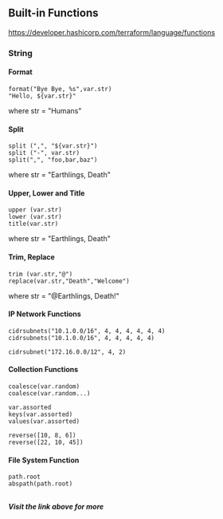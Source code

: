 ## Built-in Functions

https://developer.hashicorp.com/terraform/language/functions 


### String 

#### Format
```
format("Bye Bye, %s",var.str)
"Hello, ${var.str}"
```
where str = "Humans"

#### Split
```
split (",", "${var.str}")
split ("-", var.str)
split(",", "foo,bar,baz")
```
where str = "Earthlings, Death"

#### Upper, Lower and Title
```
upper (var.str)
lower (var.str)
title(var.str)
```
where str = "Earthlings, Death"

#### Trim, Replace

```
trim (var.str,"@")
replace(var.str,"Death","Welcome")
```
where str = "@Earthlings, Death!"


#### IP Network Functions

```
cidrsubnets("10.1.0.0/16", 4, 4, 4, 4, 4, 4)
cidrsubnets("10.1.0.0/16", 4, 4, 4, 4, 4)

cidrsubnet("172.16.0.0/12", 4, 2)
```

#### Collection Functions

```
coalesce(var.random)
coalesce(var.random...)
```

```
var.assorted
keys(var.assorted)
values(var.assorted)
```

```
reverse([10, 8, 6])
reverse([22, 10, 45])
```

#### File System Function

```
path.root
abspath(path.root)
```
##

_**Visit the link above for more**_

